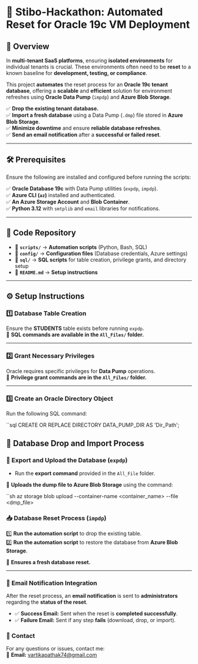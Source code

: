 # 📌 Stibo-Hackathon: Automated Reset for Oracle 19c VM Deployment

## 🔄 Overview
In **multi-tenant SaaS platforms**, ensuring **isolated environments** for individual tenants is crucial. These environments often need to be **reset** to a known baseline for **development, testing, or compliance**.

This project **automates** the reset process for an **Oracle 19c tenant database**, offering a **scalable** and **efficient** solution for environment refreshes using **Oracle Data Pump** (`impdp`) and **Azure Blob Storage**.

✅ **Drop the existing tenant database.**  
✅ **Import a fresh database** using a Data Pump (`.dmp`) file stored in **Azure Blob Storage**.  
✅ **Minimize downtime** and ensure **reliable database refreshes**.  
✅ **Send an email notification** after a **successful or failed reset**.

---

## 🛠 Prerequisites
Ensure the following are installed and configured before running the scripts:

✅ **Oracle Database 19c** with Data Pump utilities (`expdp`, `impdp`).  
✅ **Azure CLI (`az`)** installed and authenticated.  
✅ **An Azure Storage Account** and **Blob Container**.  
✅ **Python 3.12** with `smtplib` and `email` libraries for notifications.

---

## 📂 Code Repository
- 📁 **`scripts/`** → **Automation scripts** (Python, Bash, SQL)  
- 📁 **`config/`** → **Configuration files** (Database credentials, Azure settings)  
- 📁 **`sql/`** → **SQL scripts** for table creation, privilege grants, and directory setup  
- 📄 **`README.md`** → **Setup instructions**

---

## ⚙️ Setup Instructions

### 1️⃣ Database Table Creation
Ensure the **STUDENTS** table exists before running `expdp`.  
📌 **SQL commands are available in the `All_Files/` folder.**

---

### 2️⃣ Grant Necessary Privileges
Oracle requires specific privileges for **Data Pump** operations.  
📌 **Privilege grant commands are in the `All_Files/` folder.**

---

### 3️⃣ Create an Oracle Directory Object
Run the following SQL command:

``sql
CREATE OR REPLACE DIRECTORY DATA_PUMP_DIR AS 'Dir_Path';


## 🔄 Database Drop and Import Process

### 🚀 Export and Upload the Database (`expdp`)
- Run the **export command** provided in the `All_File` folder.

📌 **Uploads the dump file to Azure Blob Storage** using the command:

``sh
az storage blob upload --container-name <container_name> --file <dmp_file>


### 📥 Database Reset Process (`impdp`)
1️⃣ **Run the automation script** to drop the existing table.  
2️⃣ **Run the automation script** to restore the database from **Azure Blob Storage**.

📌 **Ensures a fresh database reset.**

---

### 📧 Email Notification Integration
After the reset process, an **email notification** is sent to **administrators** regarding the **status of the reset**.

- ✅ **Success Email:** Sent when the reset is **completed successfully**.
- ✅ **Failure Email:** Sent if any step **fails** (download, drop, or import).


### 📧 Contact
For any questions or issues, contact me:  
📧 **Email:** [vartikapathak74@gmail.com](mailto:vartikapathak74@gmail.com)


